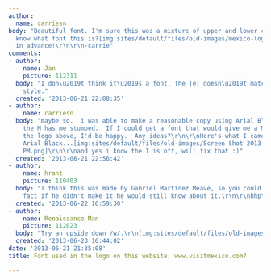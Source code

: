 ```yaml
---
author:
  name: carriesn
body: "Beautiful font. I'm sure this was a mixture of upper and lower case, but anyone
  know what font this is?[img:sites/default/files/old-images/mexico-logo_newcrop_4664.jpg]\r\n\r\nThanks
  in advance!\r\n\r\n-carrie"
comments:
- author:
    name: Jan
    picture: 112311
  body: "I don\u2019t think it\u2019s a font. The |e| doesn\u2019t match the |c| in
    style."
  created: '2013-06-21 22:08:35'
- author:
    name: carriesn
  body: "maybe so.  i was able to make a reasonable copy using Arial Black. However,
    the M has me stumped.  If I could get a font that would give me a M similar to
    the logo above, I'd be happy.  Any ideas?\r\n\r\nHere's what I came up with using
    Arial Black...[img:sites/default/files/old-images/Screen Shot 2013-06-21 at 3_5820.55.54
    PM.png]\r\n\r\nand yes i know the I is off, will fix that :)"
  created: '2013-06-21 22:56:42'
- author:
    name: hrant
    picture: 110403
  body: "I think this was made by Gabriel Martinez Meave, so you could ask him. In
    fact if he didn't make it he would still know about it.\r\n\r\nhhp\r\n"
  created: '2013-06-22 16:59:30'
- author:
    name: Renaissance Man
    picture: 112023
  body: "Try an upside down /w/.\r\n[img:sites/default/files/old-images/untitled4_5193.jpg]"
  created: '2013-06-23 16:44:02'
date: '2013-06-21 21:35:08'
title: Font used in the logo on this website, www.visitmexico.com?

---
```

